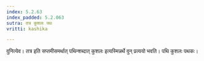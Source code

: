 ```yaml
---
index: 5.2.63
index_padded: 5.2.063
sutra: तत्र कुशलः पथः
vritti: kashika

---
```

वुनित्येव। तत्र इति सप्तमीसमर्थात् पथिन्शब्दात् कुशलः इत्यस्मिन्नर्थे वुन् प्रत्ययो भवति। पथि कुशलः पथकः।